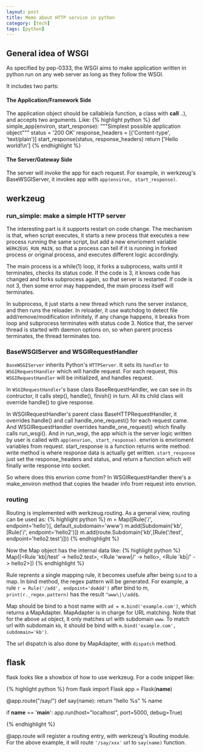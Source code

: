 ```yaml
---
layout: post
title: Memo about HTTP service in python
category: [tech]
tags: [python]
---
```


## General idea of WSGI

As specified by pep-0333, the WSGI aims to make application written in python run on any web server as long as they follow the WSGI.

It includes two parts:

#### The Application/Framework Side

The application object should be callable(a function, a class with __call__ ..), and accepts two arguments. Like:
{% highlight python %}
def simple_app(environ, start_response):
    """Simplest possible application object"""
    status = '200 OK'
    response_headers = [('Content-type', 'text/plain')]
    start_response(status, response_headers)
    return ['Hello world!\n']
{% endhighlight %}

#### The Server/Gateway Side

The server will invoke the app for each request. For example, in werkzeug's BaseWSGIServer, it invokes app with ```app(environ, start_response)```.


## werkzeug

### run_simple: make a simple HTTP server

The interesting part is it supports restart on code change. The mechanism is that, when script executes,
it starts a new process that executes a new process running the same script, but add a new envrioment variable
```WERKZEUG_RUN_MAIN```, so that a process can tell if it is running in forked process or original process, and executes
different logic accordingly.

The main process is a while(1) loop, it forks a subprocess, waits until it terminates, checks its status code. If the code is 3,
it knows code has changed and forks subprocess again, so that server is restarted. If code is not 3, then some error may happended,
the main process itself will terminates.

In subprocess, it just starts a new thread which
runs the server instance, and then runs the reloader. In reloader, it use watchdog to detect file add/remove/modification infinitely, if
any change happens, it breaks from loop and subprocess terminates with status code 3. Notice that, the server thread is started with daemon
options on, so when parent process terminates, the thread terminates too.

### BaseWSGIServer and WSGIRequestHandler

`BaseWSGIServer` inherits Python's `HTTPServer`. It sets its `handler` to `WSGIRequestHandler` which will handle request. For each request, this `WSGIRequestHandler` will be initialized, and handles request.

In `WSGIRequestHandler`'s base class BaseRequestHandler, we can see in its contructor, it calls step(), handle(), finish() in turn. All its child class
will override handle() to give response.

In WSGIRequestHandler's parent class BaseHTTPRequestHandler, it overrides handle() and call handle_one_request() for each request came. And WSGIRequestHandler
overrides handle_one_request() which finally calls run_wsgi(). And in run_wsgi, the app which is the server logic written by user is called with
```app(envrion, start_response)```. envrion is envrioment variables from request. start_response is a function returns write method. write method is where response data
is actually get written. ```start_response``` just set the response_headers and status, and return a function which will finally write response into socket.

So where does this envrion come from? In WSGIRequestHandler there's a make_environ method that copies the header info from request into envrion.

### routing

Routing is implemented with werkzeug.routing. As a general view, routing can be used as:
{% highlight python %}
m = Map([Rule('/', endpoint='hello')], default_subdomain='www')
m.add(Subdomain('kb',[Rule('/', endpoint='hello2')])
m.add(route.Subdomain('kb',[Rule('/test', endpoint='hello2.test')]))
{% endhighlight %}

Now the Map object has the internal data like:
{% highlight python %}
Map([<Rule 'kb|/test' -> hello2.test>,
 <Rule 'www|/' -> hello>,
 <Rule 'kb|/' -> hello2>])
{% endhighlight %}

Rule reprents a single mapping rule, it becomes usefule after being ```bind``` to a map. In bind method,
the regex pattern will be generated. For example, a rule ```r = Rule('/add', endpoint='doAdd')``` after bind to m,
```print(r._regex.pattern)``` has the result ```^www\|\/add$```.

Map should be bind to a host name with ```ad = m.bind('example.com')```, which returns a MapAdapter. MapAdapter is in charge
for URL matching. Note that for the above ```ad``` object, it only matches url with subdomain ```www```. To match url with subdomain
```kb```, it should be bind with ```m.bind('example.com', subdomain='kb')```.

The url dispatch is also done by MapAdapter, with ```dispatch``` method.


## flask

flask looks like a showbox of how to use werkzeug. For a code snippet like:

{% highlight python %}
from flask import Flask
app = Flask(__name__)

@app.route("/say/<name>")
def say(name):
    return "hello %s" % name


if __name__ == '__main__':
    app.run(host="localhost", port=5000, debug=True)
    
{% endhighlight %}

@app.route will register a routing entry, with werkzeug's Routing module. For the above example, it will route ```'/say/xxx'``` url to ```say(name)``` function.
